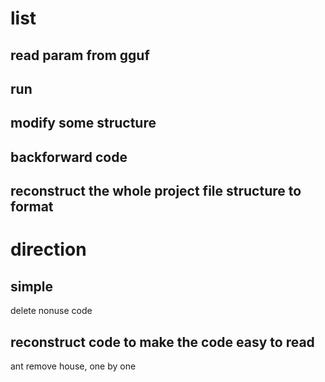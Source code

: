 # list

## read param from gguf

## run

## modify some structure

## backforward code

## reconstruct the whole project file structure to <src doc script test> format

# direction

## simple 

delete nonuse code

## reconstruct code to make the code easy to read

ant remove house, one by one



 
